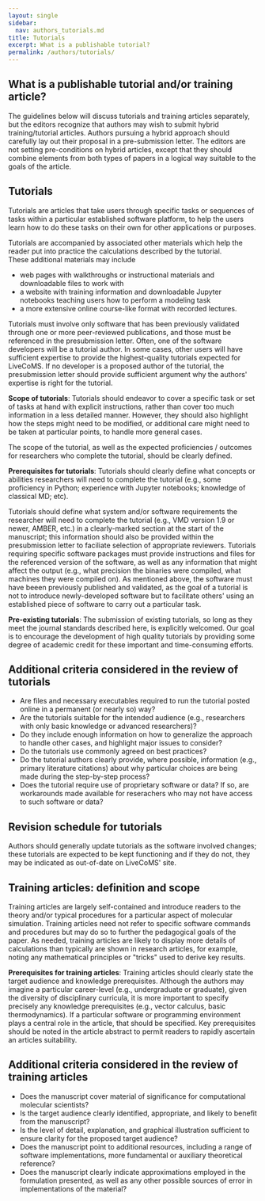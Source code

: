 ```yaml
---
layout: single
sidebar:
  nav: authors_tutorials.md
title: Tutorials
excerpt: What is a publishable tutorial?
permalink: /authors/tutorials/
---
```


## What is a publishable tutorial and/or training article?
The guidelines below will discuss tutorials and training articles separately, but the editors recognize that authors may wish to submit hybrid training/tutorial articles.  Authors pursuing a hybrid approach should carefully lay out their proposal in a pre-submission letter.  The editors are not setting pre-conditions on hybrid articles, except that they should combine elements from both types of papers in a logical way suitable to the goals of the article.

## Tutorials
Tutorials are articles that take users through specific tasks or sequences of tasks within a particular established software platform, to help the users learn how to do these tasks on their own for other applications or purposes. 

Tutorials are accompanied by associated other materials which help the reader put into practice the calculations described by the tutorial.  
These additional materials may include 
  - web pages with walkthroughs or instructional materials and downloadable files to work with
  - a website with training information and downloadable Jupyter notebooks teaching users how to perform a modeling task
  - a more extensive online course-like format with recorded lectures.
  
Tutorials must involve only software that has been previously validated through one or more peer-reviewed publications, and those must be referenced in the presubmission letter.  Often, one of the software developers will be a tutorial author.  In some cases, other users will have sufficient expertise to provide the highest-quality tutorials expected for LiveCoMS. If no developer is a proposed author of the tutorial, the presubmission letter should provide sufficient argument why the authors' expertise is right for the tutorial. 

**Scope of tutorials**: Tutorials should endeavor to cover a specific task or set of tasks at hand with explicit instructions, rather than cover too much information in a less detailed manner. However, they should also highlight how the steps might need to be modified, or additional care might need to be taken at particular points, to handle more general cases.  

The scope of the tutorial, as well as the expected proficiencies / outcomes for researchers who complete the tutorial, should be clearly defined.

**Prerequisites for tutorials**: Tutorials should clearly define what concepts or abilities researchers will need to complete the tutorial (e.g., some proficiency in Python; experience with Jupyter notebooks; knowledge of classical MD; etc).

Tutorials should define what system and/or software requirements the researcher will need to complete the tutorial (e.g., VMD version 1.9 or newer, AMBER, etc.) in a clearly-marked section at the start of the manuscript; this information should also be provided within the presubmission letter to faciliate selection of appropriate reviewers. Tutorials requiring specific software packages must provide instructions and files for the referenced version of the software, as well as any information that might affect the output (e.g., what precision the binaries were compiled, what machines they were compiled on). As mentioned above, the software must have beeen previously published and validated, as the goal of a tutorial is not to introduce newly-developed software but to facilitate others' using an established piece of software to carry out a particular task.

**Pre-existing tutorials**: The submission of existing tutorials, so long as they meet the journal standards described here, is explicitly welcomed.
Our goal is to encourage the development of high quality tutorials by providing some degree of academic credit for these important and time-consuming efforts.

## Additional criteria considered in the review of tutorials
* Are files and necessary executables required to run the tutorial posted online in a permanent (or nearly so) way?
* Are the tutorials suitable for the intended audience (e.g., researchers with only basic knowledge or advanced researchers)?
* Do they include enough information on how to generalize the approach to handle other cases, and highlight major issues to consider?
* Do the tutorials use commonly agreed on best practices?
* Do the tutorial authors clearly provide, where possible, information (e.g., primary literature citations) about why particular choices are being made during the step-by-step process?
* Does the tutorial require use of proprietary software or data?  If so, are workarounds made available for reserachers who may not have access to such software or data?

## Revision schedule for tutorials

Authors should generally update tutorials as the software involved
changes; these tutorials are expected to be kept functioning and if
they do not, they may be indicated as out-of-date on LiveCoMS' site.

## Training articles: definition and scope
Training articles are largely self-contained and introduce readers to the theory and/or typical procedures for a particular aspect of molecular simulation.  Training articles need not refer to specific software commands and procedures but may do so to further the pedagogical goals of the paper.  As needed, training articles are likely to display more details of calculations than typically are shown in research articles, for example, noting any mathematical principles or "tricks" used to derive key results.

**Prerequisites for training articles**: Training articles should clearly state the target audience and knowledge prerequisites.  Although the authors may imagine a particular career-level (e.g., undergraduate or graduate), given the diversity of disciplinary curricula, it is more important to specify precisely any knowledge prerequisites  (e.g., vector calculus, basic thermodynamics).  If a particular software or programming environment plays a central role in the article, that should be specified.  Key prerequisites should be noted in the article abstract to permit readers to rapidly ascertain an articles suitability.

## Additional criteria considered in the review of training articles
* Does the manuscript cover material of significance for computational molecular scientists?
* Is the target audience clearly identified, appropriate, and likely to benefit from the manuscript?
* Is the level of detail, explanation, and graphical illustration sufficient to ensure clarity for the proposed target audience?
* Does the manuscript point to additional resources, including a range of software implementations, more fundamental or auxiliary theoretical reference?
* Does the manuscript clearly indicate approximations employed in the formulation presented, as well as any other possible sources of error in implementations of the material?


